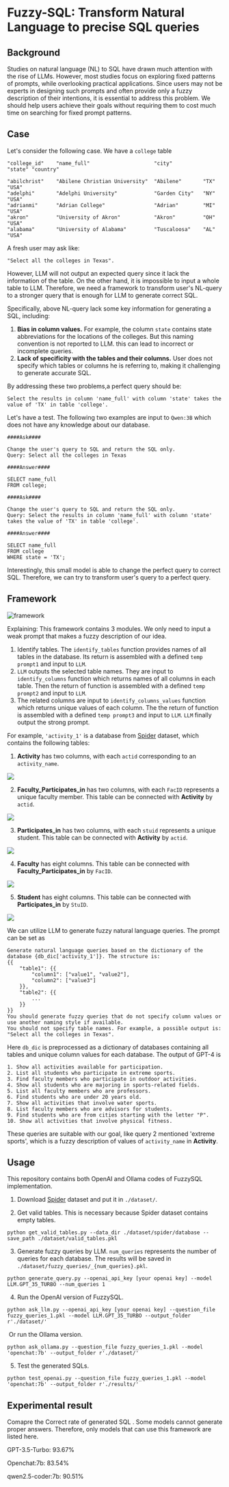 # Fuzzy-SQL: Transform Natural Language to precise SQL queries

## Background

Studies on natural language (NL) to SQL have drawn much attention with the rise of LLMs. However, most studies focus on exploring fixed patterns of prompts, while overlooking practical applications. Since users may not be experts in designing such prompts and often provide only a fuzzy description of their intentions, it is essential to address this problem. We should help users achieve their goals without requiring them to cost much time on searching for fixed prompt patterns.

## Case

Let's consider the following case. We have a `college` table

```
"college_id"	"name_full"						"city"			"state"	"country"

"abilchrist"	"Abilene Christian University"	"Abilene"		"TX"	"USA"
"adelphi"		"Adelphi University"			"Garden City"	"NY"	"USA"
"adrianmi"		"Adrian College"				"Adrian"		"MI"	"USA"
"akron"			"University of Akron"			"Akron"			"OH"	"USA"
"alabama"		"University of Alabama"			"Tuscaloosa"	"AL"	"USA"
```

A fresh user may ask like: 

```
"Select all the colleges in Texas".
```

However, LLM will not output an expected query since it lack the information of the table. On the other hand, it is impossible to input a whole table to LLM. Therefore, we need a framework to transform user's NL-query to a stronger query that is enough for LLM to generate correct SQL.

Specifically, above NL-query lack some key information for generating a SQL, including:

1. **Bias in column values.** For example, the column `state` contains state abbreviations for the locations of the colleges. But this naming convention is not reported to LLM. this can lead to incorrect or incomplete queries.
2. **Lack of specificity with the tables and their columns.** User does not specify which tables or columns he is referring to, making it challenging to generate accurate SQL.

By addressing these two problems,a perfect query should be: 

```
Select the results in column 'name_full' with column 'state' takes the value of 'TX' in table 'college'.
```

Let's have a test. The following two examples are input to `Qwen:3B` which does not have any knowledge about our database.

```
####Ask####

Change the user's query to SQL and return the SQL only.
Query: Select all the colleges in Texas

####Answer####

SELECT name_full
FROM college;

####Ask####

Change the user's query to SQL and return the SQL only.
Query: Select the results in column 'name_full' with column 'state' takes the value of 'TX' in table 'college'.

####Answer####

SELECT name_full
FROM college
WHERE state = 'TX';
```

Interestingly, this small model is able to change the perfect query to correct SQL. Therefore, we can try to transform user's query to a perfect query.

## Framework

![framework](./FuzzySQL/framework.png)

Explaining: This framework contains 3 modules. We only need to input a weak prompt that makes a fuzzy description of our idea.

1. Identify tables. The `identify_tables` function provides names of all tables in the database. Its return is assembled with a defined `temp prompt1` and input to `LLM`.
2. `LLM` outputs the selected table names. They are input to `identify_columns` function which returns names of all columns in each table. Then the return of function is assembled with a defined `temp prompt2` and input to `LLM`.
3. The related columns are input to `identify_columns_values` function which returns unique values of each column. The the return of function is assembled with a defined `temp prompt3` and input to `LLM`. `LLM` finally output the strong prompt.

For example, `'activity_1'` is a database from [Spider](https://yale-lily.github.io/spider) dataset, which contains the following tables:

1. **Activity** has two columns, with each `actid` corresponding to an `activity_name`.

![](.\FuzzySQL\activity.png)

2. **Faculty_Participates_in** has two columns, with each `FacID` represents a unique faculty member. This table can be connected with **Activity** by `actid`.

![](.\FuzzySQL\faculty_participates.png)

3. **Participates_in** has two columns, with each `stuid` represents a unique student. This table can be connected with **Activity** by `actid`.

![](.\FuzzySQL\participate_in.png)

4. **Faculty** has eight columns. This table can be connected with **Faculty_Participates_in** by `FacID`.

![](.\FuzzySQL\faculty.png)

5. **Student** has eight columns. This table can be connected with **Participates_in** by `StuID`.

![](.\FuzzySQL\student.png)

We can utilize LLM to generate fuzzy natural language queries. The prompt can be set as

```
Generate natural language queries based on the dictionary of the database {db_dic['activity_1']}. The structure is:
{{
    "table1": {{
        "column1": ["value1", "value2"],
        "column2": ["value3"]
    }},
    "table2": {{
        ...
    }}
}}
You should generate fuzzy queries that do not specify column values or use another naming style if available.
You should not specify table names. For example, a possible output is: "Select all the colleges in Texas".
```

Here `db_dic` is preprocessed as a dictionary of databases containing all tables and unique column values for each database. The output of GPT-4 is

```
1. Show all activities available for participation.
2. List all students who participate in extreme sports.
3. Find faculty members who participate in outdoor activities.
4. Show all students who are majoring in sports-related fields.
5. List all faculty members who are professors.
6. Find students who are under 20 years old.
7. Show all activities that involve water sports.
8. List faculty members who are advisors for students.
9. Find students who are from cities starting with the letter "P".
10. Show all activities that involve physical fitness.
```

These queries are suitable with our goal, like query 2 mentioned 'extreme sports', which is a fuzzy description of values of `activity_name` in **Activity**. 

## Usage

This repository contains both OpenAI and Ollama codes of FuzzySQL implementation.

1. Download [Spider](https://yale-lily.github.io/spider) dataset and put it in `./dataset/`.

2. Get valid tables. This is necessary because Spider dataset contains empty tables.

```
python get_valid_tables.py --data_dir ./dataset/spider/database --save_path ./dataset/valid_tables.pkl
```

3. Generate fuzzy queries by LLM. `num_queries` represents the number of queries for each database. The results will be saved in `./dataset/fuzzy_queries/_{num_queries}.pkl`. 

```
python generate_query.py --openai_api_key [your openai key] --model LLM.GPT_35_TURBO --num_queries 1
```

4. Run the OpenAI version of FuzzySQL.

```
python ask_llm.py --openai_api_key [your openai key] --question_file fuzzy_queries_1.pkl --model LLM.GPT_35_TURBO --output_folder r'./dataset/'
```

​	Or run the Ollama version.

```
python ask_ollama.py --question_file fuzzy_queries_1.pkl --model 'openchat:7b' --output_folder r'./dataset/'
```

5. Test the generated SQLs.

```
python test_openai.py --question_file fuzzy_queries_1.pkl --model 'openchat:7b' --output_folder r'./results/'
```

## Experimental result

Comapre the Correct rate of generated SQL . Some models cannot generate proper answers. Therefore, only models that can use this framework are listed here.

GPT-3.5-Turbo: 93.67%

Openchat:7b: 83.54%

qwen2.5-coder:7b: 90.51%